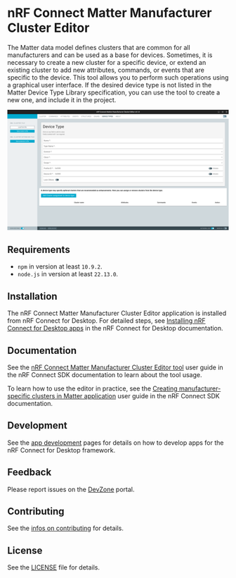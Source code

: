 # nRF Connect Matter Manufacturer Cluster Editor

The Matter data model defines clusters that are common for all manufacturers and
can be used as a base for devices. Sometimes, it is necessary to create a new
cluster for a specific device, or extend an existing cluster to add new
attributes, commands, or events that are specific to the device. This tool
allows you to perform such operations using a graphical user interface. If the
desired device type is not listed in the Matter Device Type Library
specification, you can use the tool to create a new one, and include it in the
project.

![Application Screenshot](resources/application.png)

## Requirements

-   `npm` in version at least `10.9.2`.
-   `node.js` in version at least `22.13.0`.

## Installation

The nRF Connect Matter Manufacturer Cluster Editor application is installed from
nRF Connect for Desktop. For detailed steps, see
[Installing nRF Connect for Desktop apps](https://docs.nordicsemi.com/bundle/nrf-connect-desktop/page/installing_apps.html)
in the nRF Connect for Desktop documentation.

## Documentation

See the
[nRF Connect Matter Manufacturer Cluster Editor tool](https://docs.nordicsemi.com/bundle/ncs-latest/page/nrf/protocols/matter/getting_started/manufacturer_cluster_editor_tool.html)
user guide in the nRF Connect SDK documentation to learn about the tool usage.

To learn how to use the editor in practice, see the
[Creating manufacturer-specific clusters in Matter application](https://docs.nordicsemi.com/bundle/ncs-latest/page/nrf/protocols/matter/getting_started/custom_clusters.html)
user guide in the nRF Connect SDK documentation.

## Development

See the
[app development](https://nordicsemiconductor.github.io/pc-nrfconnect-docs/)
pages for details on how to develop apps for the nRF Connect for Desktop
framework.

## Feedback

Please report issues on the [DevZone](https://devzone.nordicsemi.com) portal.

## Contributing

See the
[infos on contributing](https://nordicsemiconductor.github.io/pc-nrfconnect-docs/contributing)
for details.

## License

See the [LICENSE](LICENSE) file for details.

